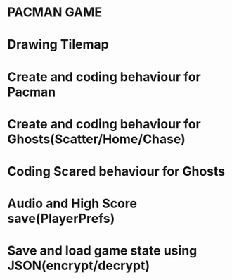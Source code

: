 # PACMAN GAME
# Drawing Tilemap
# Create and coding behaviour for Pacman
# Create and coding behaviour for Ghosts(Scatter/Home/Chase)
# Coding Scared behaviour for Ghosts
# Audio and High Score save(PlayerPrefs)
# Save and load game state using JSON(encrypt/decrypt)
